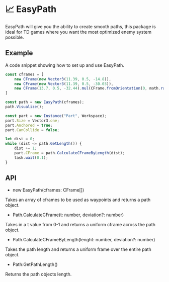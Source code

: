 # 📈 EasyPath
EasyPath will give you the ability to create smooth paths, this package is ideal for TD games where you want the most optimized enemy system possible.

## Example
A code snippet showing how to set up and use EasyPath.

```ts
const cframes = [
	new CFrame(new Vector3(11.39, 0.5, -14.8)),
	new CFrame(new Vector3(11.39, 0.5, -30.03)),
	new CFrame(13.7, 0.5, -32.44).mul(CFrame.fromOrientation(0, math.rad(90), 0))
]

const path = new EasyPath(cframes);
path.Visualize();

const part = new Instance("Part", Workspace);
part.Size = Vector3.one;
part.Anchored = true;
part.CanCollide = false;

let dist = 0;
while (dist <= path.GetLength()) {
	dist += 1;
	part.CFrame = path.CalculateCFrameByLength(dist);
	task.wait(0.1);
}
```

## API

* new EasyPath(cframes: CFrame[])

Takes an array of cframes to be used as waypoints and returns a path object.

* Path.CalculateCFrame(t: number, deviation?: number)
  
Takes in a t value from 0-1 and returns a uniform cframe across the path object.

* Path.CalculateCFrameByLength(lenght: number, deviation?: number)
  
Takes the path length and returns a uniform frame over the entire path object.

* Path:GetPathLength()

Returns the path objects length.